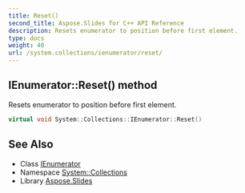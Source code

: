 ```yaml
---
title: Reset()
second_title: Aspose.Slides for C++ API Reference
description: Resets enumerator to position before first element.
type: docs
weight: 40
url: /system.collections/ienumerator/reset/
---
```

## IEnumerator::Reset() method


Resets enumerator to position before first element.

```cpp
virtual void System::Collections::IEnumerator::Reset()
```

## See Also

* Class [IEnumerator](../)
* Namespace [System::Collections](../../)
* Library [Aspose.Slides](../../../)